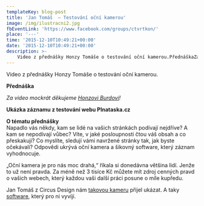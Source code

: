 ```yaml
---
templateKey: blog-post
title: 'Jan Tomáš  – Testování oční kamerou'
image: /img/ilustracni2.jpg
fbEventLink: 'https://www.facebook.com/groups/ctvrtkon/'
place: '---'
time: '2015-12-10T10:49:21+00:00'
date: '2015-12-10T10:49:21+00:00'
description: >-
    Video z přednášky Honzy Tomáše o testování oční kamerou.PřednáškaZa video mockrát děkujeme Honzovi Burdovi!Ukázka záznamu z testování webu Plnataska.czO tématu přednáškyNapadlo vás...
---
```

Video z přednášky Honzy Tomáše o testování oční kamerou.

**Přednáška**  
  
_Za video mockrát děkujeme [Honzovi Burdovi](https://cz.linkedin.com/in/jan-burda-b461817)!_

**Ukázka záznamu z testování webu Plnataska.cz**

**O tématu přednášky**  
Napadlo vás někdy, kam se lidé na vašich stránkách podívají nejdříve? A kam se nepodívají vůbec? Víte, v jaké posloupnosti čtou váš obsah a co přeskakují? Co myslíte, sledují vámi navržené stránky tak, jak byste očekávali? Odpovědi ukrývá oční kamera a šikovný software, který záznam vyhodnocuje.

„Oční kamera je pro nás moc drahá,“ říkala si donedávna většina lidí. Jenže to už není pravda. Za méně než 3 tisíce Kč můžete mít zdroj cenných pravd o vašich webech, který každou vaši další práci posune o míle kupředu.

Jan Tomáš z Circus Design nám [takovou kameru](http://theeyetribe.com/) přijel ukázat. A taky [software](http://www.circusdesign.cz/icu/), který pro ni vyvíjí.